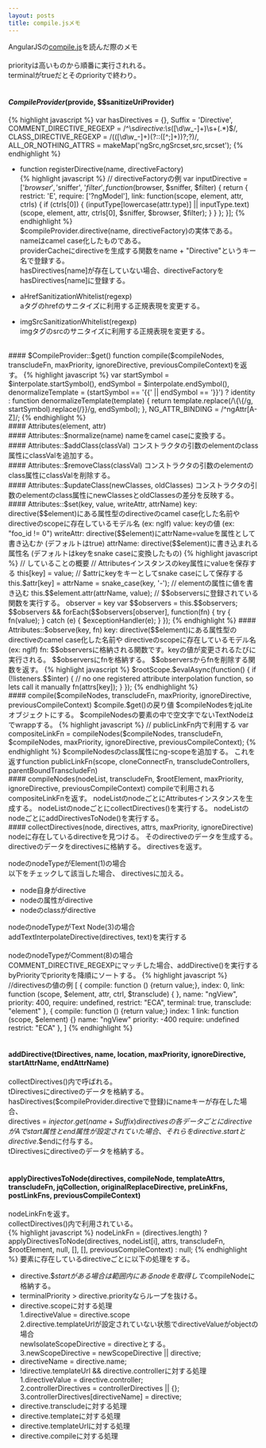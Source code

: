```yaml
---
layout: posts
title: compile.jsメモ 
---
```

AngularJSの[compile.js](https://github.com/angular/angular.js/blob/master/src/ng/compile.js)を読んだ際のメモ   
<br/>
priorityは高いものから順番に実行されれる。   
terminalがtrueだとそのpriorityで終わり。    
<br/>
#### $CompileProvider($provide, $$sanitizeUriProvider)   
{% highlight javascript %}
var hasDirectives = {},
    Suffix = 'Directive',
    COMMENT_DIRECTIVE_REGEXP = /^\s*directive\:\s*([\d\w_\-]+)\s+(.*)$/,
    CLASS_DIRECTIVE_REGEXP = /(([\d\w_\-]+)(?:\:([^;]+))?;?)/,
    ALL_OR_NOTHING_ATTRS = makeMap('ngSrc,ngSrcset,src,srcset');
{% endhighlight %}   
* function registerDirective(name, directiveFactory)   
{% highlight javascript %}
// directiveFactoryの例
var inputDirective = ['$browser', '$sniffer', '$filter', function($browser, $sniffer, $filter) {
  return {
    restrict: 'E',
    require: ['?ngModel'],
    link: function(scope, element, attr, ctrls) {
      if (ctrls[0]) {
        (inputType[lowercase(attr.type)] || inputType.text)(scope, element, attr, ctrls[0], $sniffer,
                                                            $browser, $filter);
      }
    }
  };
}];
{% endhighlight %}   
$compileProvider.directive(name, directiveFactory)の実体である。   
nameはcamel case化したものである。   
providerCacheにdirectiveを生成する関数をname + "Directive"というキー名で登録する。    
hasDirectives[name]が存在していない場合、directiveFactoryをhasDirectives[name]に登録する。
  
* aHrefSanitizationWhitelist(regexp)    
aタグのhrefのサニタイズに利用する正規表現を変更する。   
  
* imgSrcSanitizationWhitelist(regexp)    
imgタグのsrcのサニタイズに利用する正規表現を変更する。


<br/>
#### $CompileProvider::$get()        
function compile($compileNodes, transcludeFn, maxPriority, ignoreDirective,
                        previousCompileContext)を返す。   
{% highlight javascript %}
var startSymbol = $interpolate.startSymbol(),
    endSymbol = $interpolate.endSymbol(),
    denormalizeTemplate = (startSymbol == '{{' || endSymbol  == '}}')
        ? identity
        : function denormalizeTemplate(template) {
          return template.replace(/\{\{/g, startSymbol).replace(/}}/g, endSymbol);
    },
    NG_ATTR_BINDING = /^ngAttr[A-Z]/;
{% endhighlight %}   
<br/>
#### Attributes(element, attr)   
<br/>
#### Attributes::$normalize(name)  
nameをcamel caseに変換する。    
<br/>
#### Attributes::$addClass(classVal)     
コンストラクタの引数のelementのclass属性にclassValを追加する。       
<br/>
#### Attributes::$removeClass(classVal)     
コンストラクタの引数のelementのclass属性にclassValを削除する。       
<br/>
#### Attributes::$updateClass(newClasses, oldClasses)     
コンストラクタの引数のelementのclass属性にnewClassesとoldClassesの差分を反映する。        
<br/>
#### Attributes::$set(key, value, writeAttr, attrName)     
key: directive($$element)にある属性型のdirectiveのcamel case化した名前や     
     directiveのscopeに存在しているモデル名 (ex: ngIf)    
value: keyの値 (ex: "foo_id != 0")   
writeAttr: directive($$element)にattrName=valueを属性として書き込むか (デフォルトはtrue)         
attrName: directive($$element)に書き込まれる属性名 (デフォルトはkeyをsnake caseに変換したもの)
{% highlight javascript %}
// していることの概要
// Attributesインスタンスのkey属性にvalueを保存する
this[key] = value;    
// $attrにkeyをキーとしてsnake caseにして保存する
this.$attr[key] = attrName = snake_case(key, '-');
// elementの属性に値を書き込む
this.$$element.attr(attrName, value);
// $$observersに登録されている関数を実行する。
observer = key
var $$observers = this.$$observers;
$$observers && forEach($$observers[observer], function(fn) {
    try {
        fn(value);
    } catch (e) {
        $exceptionHandler(e);
    }
});
{% endhighlight %}   
#### Attributes::$observe(key, fn)   
key: directive($$element)にある属性型のdirectiveのcamel case化した名前や     
     directiveのscopeに存在しているモデル名 (ex: ngIf)    
fn: $$observersに格納される関数です。keyの値が変更されるたびに実行される。    
$$observersにfnを格納する。     
$$observersからfnを削除する関数を返す。    
{% highlight javascript %}
$rootScope.$evalAsync(function() {
    if (!listeners.$$inter) {
        // no one registered attribute interpolation function, so lets call it manually
        fn(attrs[key]);
    }
});
{% endhighlight %}   
<br />
####  compile($compileNodes, transcludeFn, maxPriority, ignoreDirective, previousCompileContext)
$compile.$get()の戻り値      
$compileNodesをjqLiteオブジェクトにする。    
$compileNodesの要素の中で空文字でないTextNodeは<span>でwrappする。     
{% highlight javascript %}
// publicLinkFn内で利用する
var compositeLinkFn = compileNodes($compileNodes, transcludeFn, $compileNodes,
                                       maxPriority, ignoreDirective, previousCompileContext);
{% endhighlight %}   
$compileNodesのclass属性にng-scopeを追加する。           
これを返すfunction publicLinkFn(scope, cloneConnectFn, transcludeControllers, parentBoundTranscludeFn)
<br />
#### compileNodes(nodeList, transcludeFn, $rootElement, maxPriority, ignoreDirective, previousCompileContext)    
compileで利用されるcompositeLinkFnを返す。     
nodeListのnodeごとにAttributesインスタンスを生成する。    
nodeListのnodeごとにcollectDirectives()を実行する。    
nodeListのnodeごとにaddDirectivesToNode()を実行する。    
<br/>
#### collectDirectives(node, directives, attrs, maxPriority, ignoreDirective)    
nodeに存在しているdirectiveを見つける。      
そのdirectiveのデータを生成する。      
directiveのデータをdirectivesに格納する。    
directivesを返す。    
     
nodeのnodeTypeがElement(1)の場合     
以下をチェックして該当した場合、 directivesに加える。

* node自身がdirective
* nodeの属性がdirective
* nodeのclassがdirective
  

nodeのnodeTypeがText Node(3)の場合     
addTextInterpolateDirective(directives, text)を実行する    
<br/>
nodeのnodeTypeがComment(8)の場合     
COMMENT_DIRECTIVE_REGEXPにマッチした場合、addDirective()を実行する     
byPriorityでpriorityを降順にソートする。
{% highlight javascript %}
//directivesの値の例
[
    {
        compile: function () {return value;},
        index: 0,
        link: function (scope, $element, attr, ctrl, $transclude) { },
        name: "ngView",
        priority: 400,
        require: undefined,
        restrict: "ECA",
        terminal: true,
        transclude: "element"
    },
    {
        compile: function () {return value;}
        index: 1
        link: function (scope, $element) {}
        name: "ngView"
        priority: -400
        require: undefined
        restrict: "ECA"
    },
]
{% endhighlight %}   
<br />
####  addDirective(tDirectives, name, location, maxPriority, ignoreDirective, startAttrName, endAttrName)
collectDirectives()内で呼ばれる。     
tDirectivesにdirectiveのデータを格納する。    
hasDirectives($compileProvider.directiveで登録)にnameキーが存在した場合、    
directives = $injector.get(name + Suffix)    
directivesの各データごとにdirectiveがAでstart属性とend属性が設定されていた場合、それらをdirective.$$startとdirective.$$endに付与する。       
tDirectivesにdirectiveのデータを格納する。    
<br />
#### applyDirectivesToNode(directives, compileNode, templateAttrs, transcludeFn, jqCollection, originalReplaceDirective, preLinkFns, postLinkFns, previousCompileContext)     
nodeLinkFnを返す。             
collectDirectives()内で利用されている。    
{% highlight javascript %}
nodeLinkFn = (directives.length)
            ? applyDirectivesToNode(directives, nodeList[i], attrs, transcludeFn, $rootElement,
              null, [], [], previousCompileContext)
                          : null;
{% endhighlight %}
要素に存在しているdirectiveごとに以下の処理をする。

* directive.$$startがある場合は範囲内にあるnodeを取得して$compileNodeに格納する。
* terminalPriority > directive.priorityならループを抜ける。  
* directive.scopeに対する処理   
1.directiveValue = directive.scope  
2.directive.templateUrlが設定されていない状態でdirectiveValueがobjectの場合   
newIsolateScopeDirective = directiveとする。   
3.newScopeDirective = newScopeDirective || directive;  
* directiveName = directive.name;   
* !directive.templateUrl && directive.controllerに対する処理    
1.directiveValue = directive.controller;    
2.controllerDirectives = controllerDirectives || {};    
3.controllerDirectives[directiveName] = directive;
* directive.transcludeに対する処理
* directive.templateに対する処理
* directive.templateUrlに対する処理
* directive.compileに対する処理


